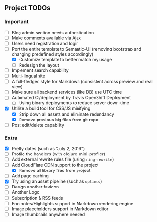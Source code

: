 ## Project TODOs

### Important
- [ ] Blog admin section needs authentication
- [ ] Make comments available via Ajax
- [ ] Users need registration and login
- [ ] Port the entire template to Semantic-UI (removing bootstrap and changing predefined styles accordingly)
    - [x] Customize template to better match my usage
    - [ ] Redesign the layout
- [ ] Implement search capability
- [ ] Multi-lingual site
- [ ] A full-fledged style for Markdown (consistent across preview and real view)
- [ ] Make sure all backend services (like DB) use UTC time
- [ ] Automated CI/deployment by Travis OpenShift Deployment
    - [ ] Using binary deployments to reduce server down-time
- [x] Utilize a build tool for CSS/JS minifying
    - [x] Strip down all assets and eliminate redundancy
    - [x] Remove previous big files from git repo
- [ ] Post edit/delete capability

### Extra
- [x] Pretty dates (such as "July 2, 2016")
- [ ] Profile the handlers (with clojure-mini-profiler)
- [ ] Add external rewrite rules file (using `ring-rewrite`)
- [ ] Add CloudFlare CDN support to the project
    - [x] Remove all library files from project 
- [ ] Add page caching
- [x] Try using an asset pipeline (such as `optimus`)
- [ ] Design another favicon
- [ ] Another Logo
- [ ] Subscription & RSS feeds
- [ ] Footnotes/Highlights support in Markdown rendering engine
- [ ] Image placeholders support in Markdown editor
- [ ] Image thumbnails anywhere needed